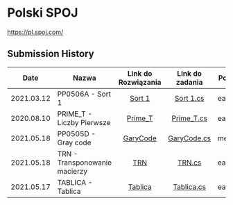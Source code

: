 Polski SPOJ
=================
https://pl.spoj.com/

Submission History
------------------
|Date|Nazwa              | Link do Rozwiązania                          | Link do zadania                                    | Poziom         |
|-------|-----------------|:--------------------------------------------:|:--------------------------------------------------:|--------------|
|2021.03.12|PP0506A - Sort 1   | [Sort 1](https://www.spoj.com/problems/TEST/)|[Sort 1.cs](https://github.com/Seqiiu/Spoj/blob/main/easy/PP0506A%20-%20Sort%201/Program.cs)|easy |
|2020.08.10|PRIME_T - Liczby Pierwsze  | [Prime_T](https://pl.spoj.com/problems/PRIME_T/)| [Prime_T.cs](https://github.com/Seqiiu/Spoj/blob/main/easy/Prime_T/Program.cs)| easy   |
|2021.05.18|PP0505D - Gray code  | [GaryCode](https://pl.spoj.com/problems/PP0505D/)| [GaryCode.cs](https://github.com/Seqiiu/Spoj/blob/main/medium/Garycoode/Program.cs)| medium |
|2021.05.18|TRN - Transponowanie macierzy| [TRN](https://pl.spoj.com/problems/TRN/)| [TRN.cs](https://github.com/Seqiiu/Spoj/blob/main/easy/TRN%20-%20Transponowanie%20macierzy/Program.cs)| easy  |
|2021.05.17|TABLICA - Tablica| [Tablica](https://pl.spoj.com/problems/TABLICA/)| [Tablica.cs](https://github.com/Seqiiu/Spoj/blob/main/easy/Tablica/Program.cs)| easy  |
